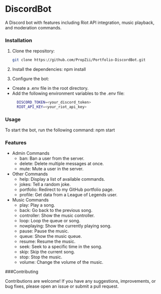 # DiscordBot

A Discord bot with features including Riot API integration, music playback, and moderation commands.

### Installation

1. Clone the repository:

   ```bash
   git clone https://github.com/PropZii/Portfolio-DiscordBot.git

2. Install the dependencies: npm install

3. Configure the bot:
- Create a .env file in the root directory.
- Add the following environment variables to the .env file:
   ```bash
     DISCORD_TOKEN=<your_discord_token>
     RIOT_API_KEY=<your_riot_api_key>

### Usage

To start the bot, run the following command: npm start

### Features

- Admin Commands
  - ban: Ban a user from the server.
  - delete: Delete multiple messages at once.
  - mute: Mute a user in the server.
- Other Commands
  - help: Display a list of available commands.
  - jokes: Tell a random joke.
  - portfolio: Redirect to my GitHub portfolio page.
  - profile: Get data from a League of Legends user.
- Music Commands
  - play: Play a song.
  - back: Go back to the previous song.
  - controller: Show the music controller.
  - loop: Loop the queue or song.
  - nowplaying: Show the currently playing song.
  - pause: Pause the music.
  - queue: Show the music queue.
  - resume: Resume the music.
  - seek: Seek to a specific time in the song.
  - skip: Skip the current song.
  - stop: Stop the music.
  - volume: Change the volume of the music.

###Contributing

Contributions are welcome! If you have any suggestions, improvements, or bug fixes, please open an issue or submit a pull request.
